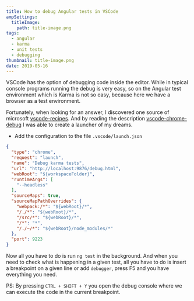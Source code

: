 ```yaml
---
title: How to debug Angular tests in VSCode
ampSettings:
  titleImage:
    path: title-image.png
tags:
  - angular
  - karma
  - unit tests
  - debugging
thumbnail: title-image.png
date: 2019-05-16
---
```


VSCode has the option of debugging code inside the editor. While in typical console programs running the debug is very easy, so on the Angular test environment which is Karma is not so easy, because here we have a browser as a test environment.

Fortunately, when looking for an answer, I discovered one source of microsoft [vscode-recipes](https://github.com/microsoft/vscode-recipes/tree/master/Angular-CLI). And by reading the description [vscode-chrome-debug](https://github.com/microsoft/vscode-chrome-debug) I was able to create a launcher of my dreams.

- Add the configuration to the file `.vscode/launch.json`

```json
{
  "type": "chrome",
  "request": "launch",
  "name": "Debug karma tests",
  "url": "http://localhost:9876/debug.html",
  "webRoot": "${workspaceFolder}",
  "runtimeArgs": [
    "--headless"
  ],
  "sourceMaps": true,
  "sourceMapPathOverrides": {
    "webpack:/*": "${webRoot}/*",
    "/./*": "${webRoot}/*",
    "/src/*": "${webRoot}/*",
    "/*": "*",
    "/./~/*": "${webRoot}/node_modules/*"
  },
  "port": 9223
}
```

Now all you have to do is run `ng test` in the background. And when you need to check what is happening in a given test, all you have to do is insert a breakpoint on a given line or add `debugger`, press F5 and you have everything you need.

PS: By pressing `CTRL + SHIFT + Y` you open the debug console where we can execute the code in the current breakpoint.
